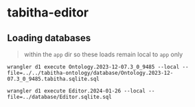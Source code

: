 # tabitha-editor

## Loading databases
> within the `app` dir so these loads remain local to `app` only

`wrangler d1 execute Ontology.2023-12-07.3_0_9485 --local --file=../../tabitha-ontology/database/Ontology.2023-12-07.3_0_9485.tabitha.sqlite.sql`

`wrangler d1 execute Editor.2024-01-26 --local --file=../database/Editor.sqlite.sql`